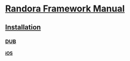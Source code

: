 # [Randora Framework Manual](/README.md)

## [Installation](/manual/installation/README.md)

### [DUB](/manual/installation/dub/README.md)

#### [iOS](/manual/installation/dub/ios/README.md)


